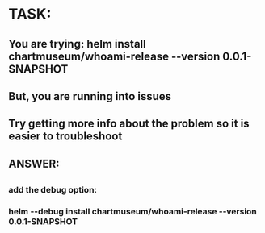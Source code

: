 
#
# TASK:  
##  You are trying:  helm install chartmuseum/whoami-release --version 0.0.1-SNAPSHOT
##  But, you are running into issues
##  Try getting more info about the problem so it is easier to troubleshoot
##


##
## ANSWER:
##

### 
### add the debug option:
###
###  helm --debug install chartmuseum/whoami-release --version 0.0.1-SNAPSHOT
###



